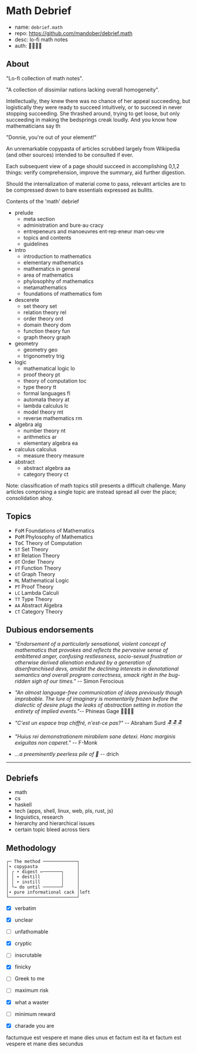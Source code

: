 # Math Debrief

- name: `debrief.math`
- repo: https://github.com/mandober/debrief.math
- desc: lo-fi math notes
- auth: 🚌🚏🐀👜

## About

"Lo-fi collection of math notes".

"A collection of dissimilar nations lacking overall homogeneity".   





Intellectually, they knew there was no chance of her appeal succeeding, but logistically they were ready to succeed intuitively, or to succeed in never stopping succeeding. She thrashed around, trying to get loose, but only succeeding in making the bedsprings creak loudly. And you know how mathematicians say th

"Donnie, you're out of your element!"


An unremarkable copypasta of articles scrubbed largely from Wikipedia (and other sources) intended to be consulted if ever.

Each subsequent view of a page should succeed in accomplishing 0,1,2 things: verify comprehension, improve the summary, aid further digestion.

Should the internalization of material come to pass, relevant articles are to be compressed down to bare essentials expressed as bullits.


Contents of the 'math' debrief
- prelude
  - meta section
  - administration and bure⋅au⋅cracy
  - entrepeneurs and manoeuvres
    ent⋅rep⋅eneur     man⋅oeu⋅vre
  - topics and contents
  - guidelines
- intro
  - introduction to mathematics
  - elementary mathematics
  - mathematics in general
  - area of mathematics
  - phylosophhy of mathematics
  - metamathematics
  - foundations of mathematics        fom
- descerete
  - set theory                        set
  - relation theory                   rel
  - order theory                      ord
  - domain theory                     dom
  - function theory                   fun
  - graph theory                      graph
- geometry
  - geometry                          geo
  - trigonometry                      trig
- logic
  - mathematical logic                lo
  - proof theory                      pt
  - theory of computation             toc
  - type theory                       tt
  - formal languages                  fl
  - automata theory                   at
  - lambda calculus                   lc
  - model theory                      mt
  - reverse mathematics               rm
- algebra                             alg
  - number theory                     nt
  - arithmetics                       ar
  - elementary algebra                ea
- calculus                            calculus
  - measure theory                    measure
- abstract
  - abstract algebra                  aa
  - category theory                   ct


Note: classification of math topics still presents a difficult challenge. Many articles comprising a single topic are instead spread all over the place; consolidation ahoy.


## Topics

* <kbd>FoM</kbd> Foundations of Mathematics
* <kbd>PoM</kbd> Phylosophy of Mathematics
* <kbd>ToC</kbd> Theory of Computation
* `ST` Set Theory
* `RT` Relation Theory
* `OT` Order Theory
* `FT` Function Theory
* `GT` Graph Theory
* `ML` Mathematical Logic
* `PT` Proof Theory
* `LC` Lambda Calculi
* `TT` Type Theory
* `AA` Abstract Algebra
* `CT` Category Theory


## Dubious endorsements

* *"Endorsement of a particularly sensational, violent concept of mathematics that provokes and reflects the pervasive sense of embittered anger, confusing restlessness, socio-sexual frustration or otherwise derived alienation endured by a generation of disenfranchised devs, amidst the declining interests in denotational semantics and overall program correctness, smack right in the bug-ridden sigh of our times."* -- Simon Ferocious

* _"An almost language-free communication of ideas previously though improbable. The lure of imaginary is momentarily frozen before the dialectic of desire plugs the leaks of abstraction setting in motion the entirety of implied events."_-- Phineas Gage 👨‍🚒👨‍🚒

* _"C'est un espace trop chiffré, n'est-ce pas?"_ -- Abraham Surd 🪑🪑🪑

* _"Huius rei demonstrationem mirabilem sane detexi. Hanc marginis exiguitas non caperet."_ -- F-Monk

* *...a preeminently peerless pile of 💩* -- drich

----------------------------------------------------------------

<style div, body {font-family: "Fira Code, sans serif"; }></style>


## Debriefs
- math
- cs
- haskell
- tech (apps, shell, linux, web, pls, rust, js)
- linguistics, research
- hierarchy and hierarchical issues
- certain topic bleed across tiers


## Methodology

```
┌─ The method ─────────────┐
│∙ copypasta               │
│ ┌ ∙ digest ←───────┐     │
│ │ ∙ destill        │     │
│ │ ∙ instill        │     │
│ └→ do until ───────┘     │
│∙ pure informational cack │left
└──────────────────────────┘
```

- [x] verbatim
- [x] unclear
- [ ] unfathomable
- [x] cryptic
- [ ] inscrutable
- [x] finicky
- [ ] Greek to me
- [ ] maximum risk
- [x] what a waster
- [ ] minimum reward
- [x] charade you are



factumque est vespere et mane dies unus
et factum est ita
et factum est vespere et mane dies secundus
